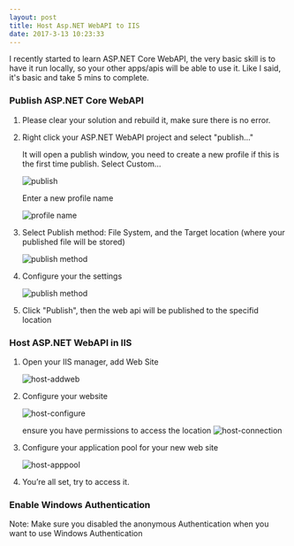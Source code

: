 ```yaml
---
layout: post
title: Host Asp.NET WebAPI to IIS
date: 2017-3-13 10:23:33
---
```


I recently started to learn ASP.NET Core WebAPI, the very basic skill is to have it run locally, so your other apps/apis will be able to use it. Like I said, it's basic and take 5 mins to complete. 

### Publish ASP.NET Core WebAPI

1. Please clear your solution and rebuild it, make sure there is no error. 
2. Right click your ASP.NET WebAPI project and select "publish..."

    It will open a publish window, you need to create a new profile if this is the first time publish. Select Custom…

    ![publish](https://huangzhenhong.github.io/images/webapi/publish.png)
    
    Enter a new profile name
    
    ![profile name](https://huangzhenhong.github.io/images/webapi/profile-name.png)

3. Select Publish method: File System, and the Target location (where your published file will be stored)

    ![publish method](https://huangzhenhong.github.io/images/webapi/setting1.png)

4. Configure your the settings

    ![publish method](https://huangzhenhong.github.io/images/webapi/setting3.png)
    
5. Click "Publish", then the web api will be published to the specifid location

### Host ASP.NET WebAPI in IIS

1. Open your IIS manager, add Web Site

    ![host-addweb](https://huangzhenhong.github.io/images/webapi/host-addweb.png)

2. Configure your website

    ![host-configure](https://huangzhenhong.github.io/images/webapi/host-configure.png)

    ensure you have permissions to access the location
    ![host-connection](https://huangzhenhong.github.io/images/webapi/host-connection.png)

3. Configure your application pool for your new web site

    ![host-apppool](https://huangzhenhong.github.io/images/webapi/host-apppool.png)

4. You’re all set, try to access it. 

### Enable Windows Authentication
    
Note: Make sure you disabled the anonymous Authentication when you want to use Windows Authentication
